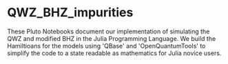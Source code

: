 # QWZ_BHZ_impurities
These Pluto Notebooks document our implementation of simulating the QWZ and modified BHZ in the Julia Programming Language. We build the Hamiltioans for the models using 'QBase' and 'OpenQuantumTools' to simplify the code to a state readable as mathematics for Julia novice users.
